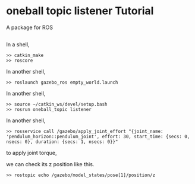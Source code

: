 # oneball topic listener Tutorial   
A package for ROS  

##
In a shell,
```
>> catkin_make
>> roscore
```
In another shell,
```
>> roslaunch gazebo_ros empty_world.launch
```
In another shell,
```
>> source ~/catkin_ws/devel/setup.bash
>> rosrun oneball_topic listener
```
In another shell,
```
>> rosservice call /gazebo/apply_joint_effort "{joint_name: 'pendulum_horizon::pendulum_joint', effort: 30, start_time: {secs: 0, nsecs: 0}, duration: {secs: 1, nsecs: 0}}"

```
to apply joint torque,
  
we can check its z position like this.  
```
>> rostopic echo /gazebo/model_states/pose[1]/position/z

```


